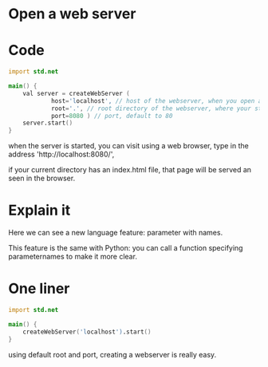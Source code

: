 # Open a web server

# Code

```d
import std.net

main() {
    val server = createWebServer (
            host='localhost', // host of the webserver, when you open an online service, use 'www.example.com' and the like.
            root='.', // root directory of the webserver, where your static html files are located. default to current directory('.').
            port=8080 ) // port, default to 80
    server.start()
}
```

when the server is started, you can visit using a web browser,
type in the address 'http://localhost:8080/',

if your current directory has an index.html file, that page will be served an seen in the browser.

# Explain it

Here we can see a new language feature: parameter with names.

This feature is the same with Python: you can call a function specifying parameternames to make it more clear.


# One liner

```d
import std.net

main() {
    createWebServer('localhost').start()
}
```

using default root and port, creating a webserver is really easy.
